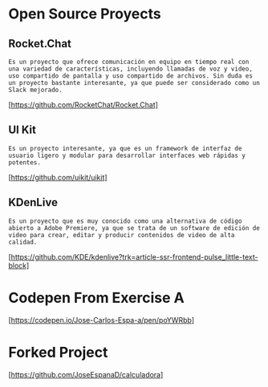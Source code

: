 # **Open Source Proyects**

## **Rocket.Chat** 
```
Es un proyecto que ofrece comunicación en equipo en tiempo real con una variedad de características, incluyendo llamadas de voz y video, uso compartido de pantalla y uso compartido de archivos. Sin duda es un proyecto bastante interesante, ya que puede ser considerado como un Slack mejorado.
```

[https://github.com/RocketChat/Rocket.Chat]

## **UI Kit**
```
Es un proyecto interesante, ya que es un framework de interfaz de usuario ligero y modular para desarrollar interfaces web rápidas y potentes.
```

[https://github.com/uikit/uikit]

## **KDenLive**
```
Es un proyecto que es muy conocido como una alternativa de código abierto a Adobe Premiere, ya que se trata de un software de edición de video para crear, editar y producir contenidos de video de alta calidad.
```

[https://github.com/KDE/kdenlive?trk=article-ssr-frontend-pulse_little-text-block]


# **Codepen From Exercise A**

[https://codepen.io/Jose-Carlos-Espa-a/pen/poYWRbb]


# **Forked Project**

[https://github.com/JoseEspanaD/calculadora]

